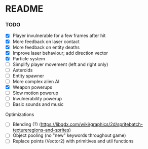 # README

### TODO
- [x] Player invulnerable for a few frames after hit
- [x] More feedback on laser contact
- [x] More feedback on entity deaths
- [x] Improve laser behaviour; add direction vector
- [x] Particle system
- [ ] Simplify player movement (left and right only)
- [ ] Asteroids
- [ ] Entity spawner
- [ ] More complex alien AI
- [x] Weapon powerups
- [ ] Slow motion powerup
- [ ] Invulnerability powerup
- [ ] Basic sounds and music

Optimizations
- [ ] Blending (?) (https://libgdx.com/wiki/graphics/2d/spritebatch-textureregions-and-sprites)
- [ ] Object pooling (no "new" keywords throughout game)
- [ ] Replace points (Vector2) with primitives and util functions